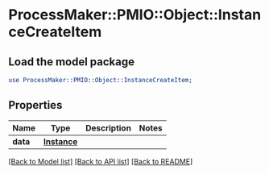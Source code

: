 # ProcessMaker::PMIO::Object::InstanceCreateItem

## Load the model package
```perl
use ProcessMaker::PMIO::Object::InstanceCreateItem;
```

## Properties
Name | Type | Description | Notes
------------ | ------------- | ------------- | -------------
**data** | [**Instance**](Instance.md) |  | 

[[Back to Model list]](../README.md#documentation-for-models) [[Back to API list]](../README.md#documentation-for-api-endpoints) [[Back to README]](../README.md)


